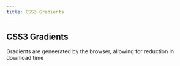 ```yaml
---
title: CSS3 Gradients
---
```

## CSS3 Gradients

Gradients are geneerated by the browser, allowing for reduction in download time


